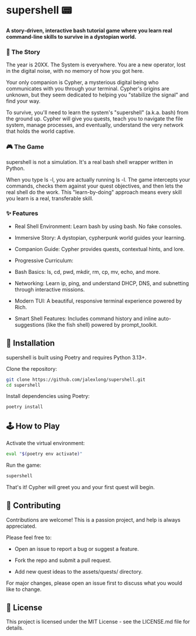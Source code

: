 # supershell 📟

**A story-driven, interactive bash tutorial game where you learn real command-line skills to survive in a dystopian world.**

### 📖 The Story

The year is 20XX. The System is everywhere. You are a new operator, lost in the digital noise, with no memory of how you got here.

Your only companion is Cypher, a mysterious digital being who communicates with you through your terminal. Cypher's origins are unknown, but they seem dedicated to helping you "stabilize the signal" and find your way.

To survive, you'll need to learn the system's "supershell" (a.k.a. bash) from the ground up. Cypher will give you quests, teach you to navigate the file system, manage processes, and eventually, understand the very network that holds the world captive.

### 🎮 The Game

supershell is not a simulation. It's a real bash shell wrapper written in Python.

When you type ls -l, you are actually running ls -l. The game intercepts your commands, checks them against your quest objectives, and then lets the real shell do the work. This "learn-by-doing" approach means every skill you learn is a real, transferable skill.

### ✨ Features

- Real Shell Environment: Learn bash by using bash. No fake consoles.

- Immersive Story: A dystopian, cypherpunk world guides your learning.

- Companion Guide: Cypher provides quests, contextual hints, and lore.

- Progressive Curriculum:

- Bash Basics: ls, cd, pwd, mkdir, rm, cp, mv, echo, and more.

- Networking: Learn ip, ping, and understand DHCP, DNS, and subnetting through interactive missions.

- Modern TUI: A beautiful, responsive terminal experience powered by Rich.

- Smart Shell Features: Includes command history and inline auto-suggestions (like the fish shell) powered by prompt_toolkit.

## 🚀 Installation

supershell is built using Poetry and requires Python 3.13+.

Clone the repository:
```bash
git clone https://github.com/jalexlong/supershell.git
cd supershell
```

Install dependencies using Poetry:
```bash
poetry install
```
## 🕹️ How to Play

Activate the virtual environment:
```bash
eval "$(poetry env activate)"
```

Run the game:
```bash
supershell
```

That's it! Cypher will greet you and your first quest will begin.

## 🤝 Contributing

Contributions are welcome! This is a passion project, and help is always appreciated.

Please feel free to:

- Open an issue to report a bug or suggest a feature.

- Fork the repo and submit a pull request.

- Add new quest ideas to the assets/quests/ directory.

For major changes, please open an issue first to discuss what you would like to change.

## 📄 License

This project is licensed under the MIT License - see the LICENSE.md file for details.
